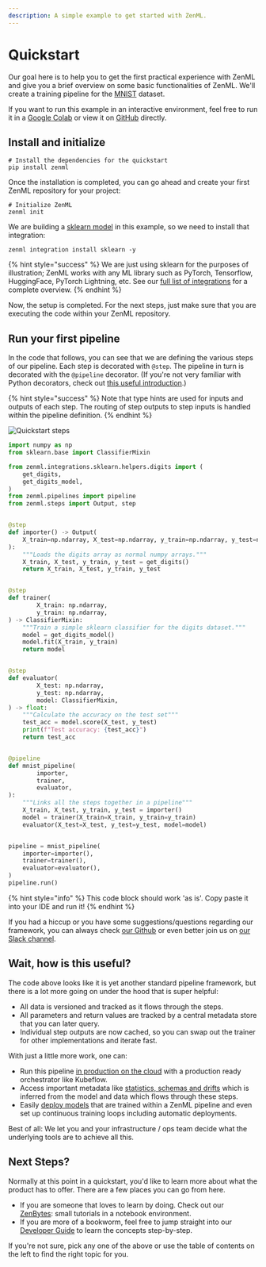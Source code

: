```yaml
---
description: A simple example to get started with ZenML.
---
```


# Quickstart

Our goal here is to help you to get the first practical experience with ZenML and give you a brief overview on
some basic functionalities of ZenML. We'll create a training pipeline for the [MNIST](http://yann.lecun.com/exdb/mnist/)
dataset.

If you want to run this example in an interactive environment, feel free to run it in a
[Google Colab](https://colab.research.google.com/github/zenml-io/zenml/blob/main/examples/quickstart/quickstart.ipynb)
or view it on [GitHub](https://github.com/zenml-io/zenml/tree/main/examples/quickstart) directly.

## Install and initialize

```shell
# Install the dependencies for the quickstart
pip install zenml
```

Once the installation is completed, you can go ahead and create your first ZenML repository for your project:

```shell
# Initialize ZenML
zenml init
```

We are building a [sklearn model](https://scikit-learn.org/stable/) in this example, so we need to install that
integration:

```shell
zenml integration install sklearn -y
```

{% hint style="success" %}
We are just using sklearn for the purposes of illustration; ZenML works with any ML library such as PyTorch, Tensorflow,
HuggingFace, PyTorch Lightning, etc. See our [full list of integrations](../advanced-guide/integrations/integrations.md) for a
complete overview.
{% endhint %}

Now, the setup is completed. For the next steps, just make sure that you are executing the code within your
ZenML repository.

## Run your first pipeline

In the code that follows, you can see that we are defining the various steps of our pipeline. Each step is
decorated with `@step`. The pipeline in turn is decorated with the `@pipeline`
decorator. (If you're not very familiar with Python decorators, check out [this
useful introduction](http://devopspy.com/python/python-decorators-dummies/).)

{% hint style="success" %}
Note that type hints are used for inputs and outputs of each step. The routing of step outputs
to step inputs is handled within the pipeline definition.
{% endhint %}

![Quickstart steps](../assets/quickstart-diagram.png)

```python
import numpy as np
from sklearn.base import ClassifierMixin

from zenml.integrations.sklearn.helpers.digits import (
    get_digits,
    get_digits_model,
)
from zenml.pipelines import pipeline
from zenml.steps import Output, step


@step
def importer() -> Output(
    X_train=np.ndarray, X_test=np.ndarray, y_train=np.ndarray, y_test=np.ndarray
):
    """Loads the digits array as normal numpy arrays."""
    X_train, X_test, y_train, y_test = get_digits()
    return X_train, X_test, y_train, y_test


@step
def trainer(
        X_train: np.ndarray,
        y_train: np.ndarray,
) -> ClassifierMixin:
    """Train a simple sklearn classifier for the digits dataset."""
    model = get_digits_model()
    model.fit(X_train, y_train)
    return model


@step
def evaluator(
        X_test: np.ndarray,
        y_test: np.ndarray,
        model: ClassifierMixin,
) -> float:
    """Calculate the accuracy on the test set"""
    test_acc = model.score(X_test, y_test)
    print(f"Test accuracy: {test_acc}")
    return test_acc


@pipeline
def mnist_pipeline(
        importer,
        trainer,
        evaluator,
):
    """Links all the steps together in a pipeline"""
    X_train, X_test, y_train, y_test = importer()
    model = trainer(X_train=X_train, y_train=y_train)
    evaluator(X_test=X_test, y_test=y_test, model=model)


pipeline = mnist_pipeline(
    importer=importer(),
    trainer=trainer(),
    evaluator=evaluator(),
)
pipeline.run()
```

{% hint style="info" %}
This code block should work 'as is'. Copy paste it into your IDE and run it!
{% endhint %}

If you had a hiccup or you have some suggestions/questions regarding our framework, you can always check
[our Github](https://github.com/zenml-io/zenml) or even better join us on
[our Slack channel](https://zenml.io/slack-invite).

## Wait, how is this useful?

The code above looks like it is yet another standard pipeline framework, but there is a lot more going on under the hood
that is super helpful:

- All data is versioned and tracked as it flows through the steps.
- All parameters and return values are tracked by a central metadata store that you can later query.
- Individual step outputs are now cached, so you can swap out the trainer for other implementations and iterate fast.

With just a little more work, one can:

- Run this pipeline [in production on the cloud](../guides/Use%20Cases/guide-aws-gcp-azure.md) with a production
  ready orchestrator like Kubeflow.
- Access important metadata like [statistics, schemas and drifts](../guides/basics/visualizers.md) which is inferred from
the model and data which flows through these steps.
- Easily [deploy models](../advanced-guide/cloud/continuous-training-and-deployment.md) that are trained within a ZenML 
pipeline and even set up continuous training loops including automatic deployments.

Best of all: We let you and your infrastructure / ops team decide what the underlying tools are to achieve all this.

## Next Steps?

Normally at this point in a quickstart, you'd like to learn more about what the product has to offer. There are a few 
places you can go from here.

* If you are someone that loves to learn by doing. Check out our [ZenBytes](https://github.com/zenml-io/zenbytes): small
  tutorials in a notebook environment.
* If you are more of a bookworm, feel free to jump straight into our 
[Developer Guide](../developer-guide/installation.md) to learn the concepts step-by-step.

If you're not sure, pick any one of the above or use the table of contents on the left to find the right topic for you.
